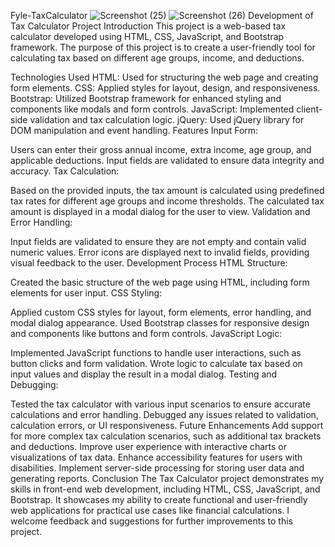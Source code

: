 Fyle-TaxCalculator
![Screenshot (25)](https://github.com/mohammedasan/Fyle-Taxcalculator/assets/151814338/b14fb869-a1ef-4f0c-8567-160068322a87)
![Screenshot (26)](https://github.com/mohammedasan/Fyle-Taxcalculator/assets/151814338/2fe7374c-26cb-46c6-919e-6ba35452a204)
Development of Tax Calculator Project
Introduction
This project is a web-based tax calculator developed using HTML, CSS, JavaScript, and Bootstrap framework. The purpose of this project is to create a user-friendly tool for calculating tax based on different age groups, income, and deductions.

Technologies Used
HTML: Used for structuring the web page and creating form elements.
CSS: Applied styles for layout, design, and responsiveness.
Bootstrap: Utilized Bootstrap framework for enhanced styling and components like modals and form controls.
JavaScript: Implemented client-side validation and tax calculation logic.
jQuery: Used jQuery library for DOM manipulation and event handling.
Features
Input Form:

Users can enter their gross annual income, extra income, age group, and applicable deductions.
Input fields are validated to ensure data integrity and accuracy.
Tax Calculation:

Based on the provided inputs, the tax amount is calculated using predefined tax rates for different age groups and income thresholds.
The calculated tax amount is displayed in a modal dialog for the user to view.
Validation and Error Handling:

Input fields are validated to ensure they are not empty and contain valid numeric values.
Error icons are displayed next to invalid fields, providing visual feedback to the user.
Development Process
HTML Structure:

Created the basic structure of the web page using HTML, including form elements for user input.
CSS Styling:

Applied custom CSS styles for layout, form elements, error handling, and modal dialog appearance.
Used Bootstrap classes for responsive design and components like buttons and form controls.
JavaScript Logic:

Implemented JavaScript functions to handle user interactions, such as button clicks and form validation.
Wrote logic to calculate tax based on input values and display the result in a modal dialog.
Testing and Debugging:

Tested the tax calculator with various input scenarios to ensure accurate calculations and error handling.
Debugged any issues related to validation, calculation errors, or UI responsiveness.
Future Enhancements
Add support for more complex tax calculation scenarios, such as additional tax brackets and deductions.
Improve user experience with interactive charts or visualizations of tax data.
Enhance accessibility features for users with disabilities.
Implement server-side processing for storing user data and generating reports.
Conclusion
The Tax Calculator project demonstrates my skills in front-end web development, including HTML, CSS, JavaScript, and Bootstrap. It showcases my ability to create functional and user-friendly web applications for practical use cases like financial calculations. I welcome feedback and suggestions for further improvements to this project.
